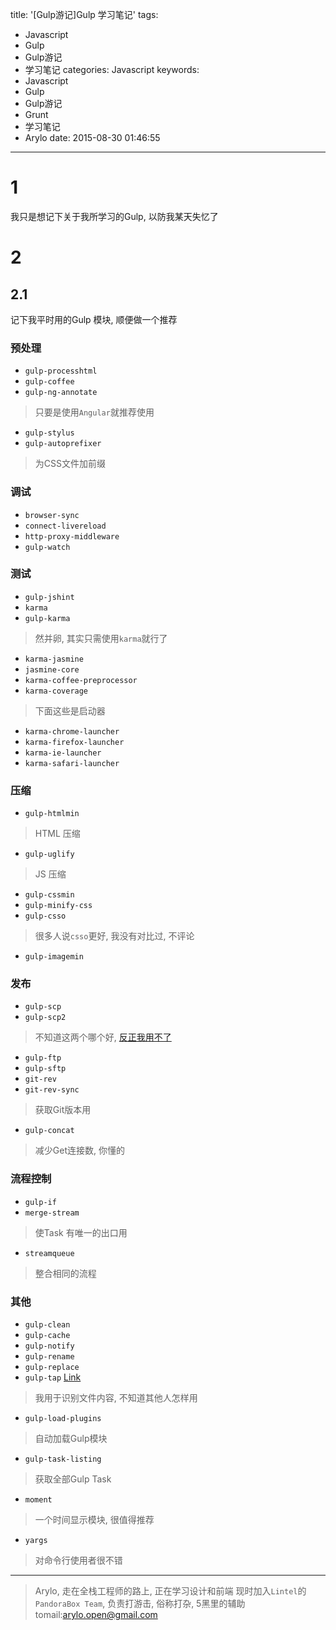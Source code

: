 title: '[Gulp游记]Gulp 学习笔记'
tags:
  - Javascript
  - Gulp
  - Gulp游记
  - 学习笔记
categories: Javascript
keywords:
  - Javascript
  - Gulp
  - Gulp游记
  - Grunt
  - 学习笔记
  - Arylo
date: 2015-08-30 01:46:55
---

# 1

我只是想记下关于我所学习的Gulp, 以防我某天失忆了

# 2

## 2.1

记下我平时用的Gulp 模块, 顺便做一个推荐

### 预处理
+ `gulp-processhtml`
+ `gulp-coffee`
+ `gulp-ng-annotate`
> 只要是使用`Angular`就推荐使用
+ `gulp-stylus`
+ `gulp-autoprefixer`
> 为CSS文件加前缀

### 调试
+ `browser-sync`
+ `connect-livereload`
+ `http-proxy-middleware`
+ `gulp-watch`

### 测试
+ `gulp-jshint`
+ `karma`
+ `gulp-karma`
> 然并卵, 其实只需使用`karma`就行了
+ `karma-jasmine`
+ `jasmine-core`
+ `karma-coffee-preprocessor`
+ `karma-coverage`
> 下面这些是启动器
+ `karma-chrome-launcher`
+ `karma-firefox-launcher`
+ `karma-ie-launcher`
+ `karma-safari-launcher`

### 压缩
+ `gulp-htmlmin`
> HTML 压缩
+ `gulp-uglify`
> JS 压缩
+ `gulp-cssmin`
+ `gulp-minify-css`
+ `gulp-csso`
> 很多人说`csso`更好, 我没有对比过, 不评论
+ `gulp-imagemin`

### 发布
+ `gulp-scp`
+ `gulp-scp2`
> 不知道这两个哪个好, [反正我用不了][ERROR_SCP]
+ `gulp-ftp`
+ `gulp-sftp`
+ `git-rev`
+ `git-rev-sync`
> 获取Git版本用
+ `gulp-concat`
> 减少Get连接数, 你懂的

### 流程控制
+ `gulp-if`
+ `merge-stream`
> 使Task 有唯一的出口用	
+ `streamqueue`
> 整合相同的流程

### 其他
+ `gulp-clean`
+ `gulp-cache`
+ `gulp-notify`
+ `gulp-rename`
+ `gulp-replace`
+ `gulp-tap` [Link](/2016/06/28/javascript/gulp-tap/)
> 我用于识别文件内容, 不知道其他人怎样用
+ `gulp-load-plugins`
> 自动加载Gulp模块
+ `gulp-task-listing`
> 获取全部Gulp Task
+ `moment`
> 一个时间显示模块, 很值得推荐
+ `yargs`
> 对命令行使用者很不错



---
> Arylo, 走在全栈工程师的路上, 正在学习设计和前端
> 现时加入`Lintel`的`PandoraBox Team`, 负责打游击, 俗称打杂, 5黑里的辅助
> tomail:arylo.open@gmail.com

[ERROR_SCP]: arylo.me/2015/07/08/js_npm-grunt-gulp-scp/